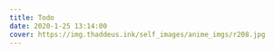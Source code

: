 ```yaml
---
title: Todo
date: 2020-1-25 13:14:00
cover: https://img.thaddeus.ink/self_images/anime_imgs/r208.jpg
---
```

